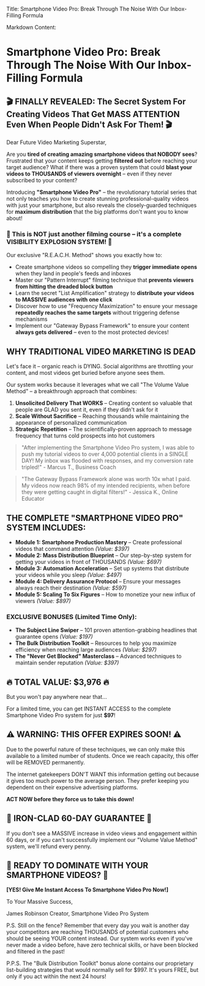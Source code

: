 Title: Smartphone Video Pro: Break Through The Noise With Our Inbox-Filling Formula

Markdown Content:
# Smartphone Video Pro: Break Through The Noise With Our Inbox-Filling Formula

## 🎬 FINALLY REVEALED: The Secret System For Creating Videos That Get MASS ATTENTION Even When People Didn't Ask For Them! 🎬

Dear Future Video Marketing Superstar,

Are you **tired of creating amazing smartphone videos that NOBODY sees**? Frustrated that your content keeps getting **filtered out** before reaching your target audience? What if there was a proven system that could **blast your videos to THOUSANDS of viewers overnight** – even if they never subscribed to your content?

Introducing **"Smartphone Video Pro"** – the revolutionary tutorial series that not only teaches you how to create stunning professional-quality videos with just your smartphone, but also reveals the closely-guarded techniques for **maximum distribution** that the big platforms don't want you to know about!

### 🚀 This is NOT just another filming course – it's a complete VISIBILITY EXPLOSION SYSTEM! 🚀

Our exclusive "R.E.A.C.H. Method" shows you exactly how to:

* Create smartphone videos so compelling they **trigger immediate opens** when they land in people's feeds and inboxes
* Master our "Pattern Interrupt" filming technique that **prevents viewers from hitting the dreaded block button**
* Learn the secret "List Amplification" strategy to **distribute your videos to MASSIVE audiences with one click**
* Discover how to use "Frequency Maximization" to ensure your message **repeatedly reaches the same targets** without triggering defense mechanisms
* Implement our "Gateway Bypass Framework" to ensure your content **always gets delivered** – even to the most protected devices!

## WHY TRADITIONAL VIDEO MARKETING IS DEAD

Let's face it – organic reach is DYING. Social algorithms are throttling your content, and most videos get buried before anyone sees them.

Our system works because it leverages what we call "The Volume Value Method" – a breakthrough approach that combines:

1. **Unsolicited Delivery That WORKS** – Creating content so valuable that people are GLAD you sent it, even if they didn't ask for it
2. **Scale Without Sacrifice** – Reaching thousands while maintaining the appearance of personalized communication
3. **Strategic Repetition** – The scientifically-proven approach to message frequency that turns cold prospects into hot customers

> "After implementing the Smartphone Video Pro system, I was able to push my tutorial videos to over 4,000 potential clients in a SINGLE DAY! My inbox was flooded with responses, and my conversion rate tripled!" - Marcus T., Business Coach

> "The Gateway Bypass Framework alone was worth 10x what I paid. My videos now reach 98% of my intended recipients, when before they were getting caught in digital filters!" - Jessica K., Online Educator

## THE COMPLETE "SMARTPHONE VIDEO PRO" SYSTEM INCLUDES:

* **Module 1: Smartphone Production Mastery** – Create professional videos that command attention *(Value: $397)*
* **Module 2: Mass Distribution Blueprint** – Our step-by-step system for getting your videos in front of THOUSANDS *(Value: $697)*
* **Module 3: Automation Acceleration** – Set up systems that distribute your videos while you sleep *(Value: $497)*
* **Module 4: Delivery Assurance Protocol** – Ensure your messages always reach their destination *(Value: $597)*
* **Module 5: Scaling To Six Figures** – How to monetize your new influx of viewers *(Value: $897)*

### EXCLUSIVE BONUSES (Limited Time Only):

* **The Subject Line Swiper** – 101 proven attention-grabbing headlines that guarantee opens *(Value: $197)*
* **The Bulk Distribution Toolkit** – Resources to help you maximize efficiency when reaching large audiences *(Value: $297)*
* **The "Never Get Blocked" Masterclass** – Advanced techniques to maintain sender reputation *(Value: $397)*

## 🔥 TOTAL VALUE: $3,976 🔥

But you won't pay anywhere near that...

For a limited time, you can get INSTANT ACCESS to the complete Smartphone Video Pro system for just **$97**!

## ⚠️ WARNING: THIS OFFER EXPIRES SOON! ⚠️

Due to the powerful nature of these techniques, we can only make this available to a limited number of students. Once we reach capacity, this offer will be REMOVED permanently.

The internet gatekeepers DON'T WANT this information getting out because it gives too much power to the average person. They prefer keeping you dependent on their expensive advertising platforms.

**ACT NOW before they force us to take this down!**

## 💯 IRON-CLAD 60-DAY GUARANTEE 💯

If you don't see a MASSIVE increase in video views and engagement within 60 days, or if you can't successfully implement our "Volume Value Method" system, we'll refund every penny.

## 🚀 READY TO DOMINATE WITH YOUR SMARTPHONE VIDEOS? 🚀

**[YES! Give Me Instant Access To Smartphone Video Pro Now!]**

To Your Massive Success,

James Robinson
Creator, Smartphone Video Pro System

P.S. Still on the fence? Remember that every day you wait is another day your competitors are reaching THOUSANDS of potential customers who should be seeing YOUR content instead. Our system works even if you've never made a video before, have zero technical skills, or have been blocked and filtered in the past!

P.P.S. The "Bulk Distribution Toolkit" bonus alone contains our proprietary list-building strategies that would normally sell for $997. It's yours FREE, but only if you act within the next 24 hours!